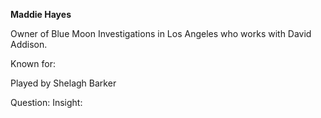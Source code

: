 **Maddie Hayes**

Owner of Blue Moon Investigations in Los Angeles who works with David Addison.

Known for:

Played by Shelagh Barker

Question:
Insight: